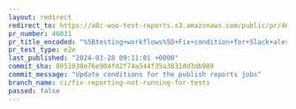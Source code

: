 ```yaml
---
layout: redirect
redirect_to: https://a8c-woo-test-reports.s3.amazonaws.com/public/pr/46031/e2e/index.html
pr_number: 46031
pr_title_encoded: "%5Btesting+workflows%5D+Fix+condition+for+Slack+alerts+and+PR+number+for+test+reports"
pr_test_type: e2e
last_published: "2024-03-28 09:11:01 +0000"
commit_sha: 8051038e76e904fd2f74a544f35a3831dd3db989
commit_message: "Update conditions for the publish reports jobs"
branch_name: ci/fix-reporting-not-running-for-tests
passed: false
---
```

